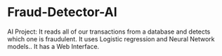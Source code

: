 # Fraud-Detector-AI
AI Project: It reads all of our transactions from a database and detects which one is fraudulent. It uses Logistic regression and Neural Network models.. It has a Web Interface.

